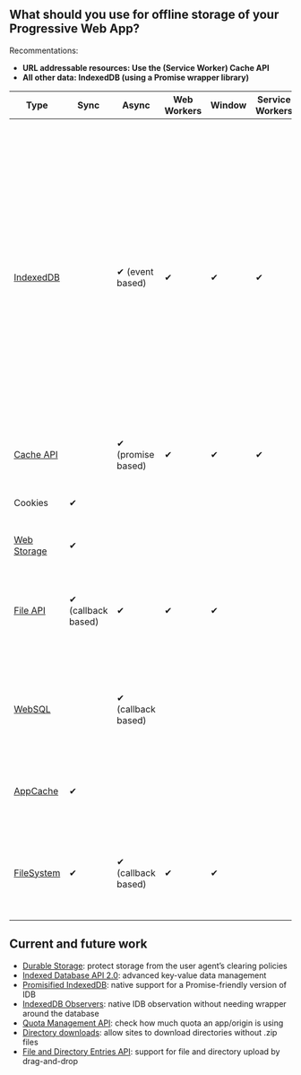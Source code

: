## What should you use for offline storage of your Progressive Web App?

Recommentations:

* **URL addressable resources: Use the (Service Worker) Cache API**
* **All other data: IndexedDB (using a Promise wrapper library)**

| Type        | Sync | Async               | Web Workers | Window | Service Workers | Gotchas                                                                                                           | Libraries                                                                                                                                                                    |
|-------------|------|---------------------|-------------|--------|-----------------|-------------------------------------------------------------------------------------------------------------------|------------------------------------------------------------------------------------------------------------------------------------------------------------------------------|
| [IndexedDB][]   |      | ✔  (event based)    | ✔           | ✔      | ✔               | Mandatory complexity  (schema versioning, transactions).                                                           | [localForage][] (promises, legacy browser support), [idb-keyval][] (<500K, promises, if only need key-value), [idb][] (promises, also does iteration, indexing), [Dexie][] (complex queries, secondary indices), [PouchDB][] (sync), [Lovefield][] (relational), [ydn-db][] (dexie-like, works with WebSQL) |
| [Cache API][]   |      |  ✔  (promise based) | ✔           | ✔      | ✔               |                                                                                                                   | [sw-toolbox][]                                          
| Cookies     | ✔    |                     |             |        |                 | Size-limited, only strings. [Async Cookies API proposed][]                                                       | [js-cookie][], [Cookies.js][]                                                                    |
| [Web Storage][] | ✔    |                     |             |        |                 | Size-limited, only strings.                                                        | [store.js][], [lawnchair][]                                                                                                                                                                            |
| [File API][]   |✔ (callback based)      |✔                   |✔             |✔        |                 | Superseded by the [File and Directory Entries API][]                                                 |   [FileAPI library][]. For file-saving see [FileSaver.js][] and the [writable-files][] proposals                                                                                                                                                                           | 
| [WebSQL][]      |      | ✔  (callback based) |             |        |                 | Rejected by Edge, Firefox.  Likely to unship in Chrome. Not available in a Web/Service Worker.                    |                                                                                                                                                                              |
| [AppCache][]    |✔      |                     |             |        |                 | [Chrome: Deprecating HTTP support][],  [Firefox: Intent to Deprecate][]                                                     |                                                                                                                                                                              |                                                                           |
| [FileSystem][]  | ✔    | ✔  (callback based) | ✔           | ✔      |                 | Sandboxed - not native file access. No interest from other vendors outside Chrome |                                                                                                                                                                              |

## Current and future work

* [Durable Storage][]: protect storage from the user agent’s clearing policies 
* [Indexed Database API 2.0][]: advanced key-value data management
* [Promisified IndexedDB][]: native support for a Promise-friendly version of IDB
* [IndexedDB Observers][]: native IDB observation without needing wrapper around the database
* [Quota Management API][]: check how much quota an app/origin is using
* [Directory downloads][]: allow sites to download directories without .zip files
* [File and Directory Entries API][]: support for file and directory upload by drag-and-drop

[IndexedDB]: https://developer.mozilla.org/en-US/docs/Web/API/IndexedDB_API
[Cache API]: https://developer.mozilla.org/en-US/docs/Web/API/Cache
[FileSystem]: https://developer.mozilla.org/en-US/docs/Web/API/FileSystem
[AppCache]: https://developer.mozilla.org/en-US/docs/Web/HTML/Using_the_application_cache
[localForage]: https://mozilla.github.io/localForage/
[PouchDB]: https://pouchdb.com/
[Lovefield]: https://github.com/google/lovefield
[ydn-db]: https://github.com/yathit/ydn-db
[FileAPI library]: https://github.com/mailru/FileAPI
[FileSaver.js]: https://github.com/eligrey/FileSaver.js
[writable-files]: https://github.com/WICG/writable-files
[File API]: https://developer.mozilla.org/en-US/docs/Web/API/File
[Web Storage]: https://developer.mozilla.org/en-US/docs/Web/API/Web_Storage_API
[WebSQL]: https://www.w3.org/TR/webdatabase/
[store.js]: https://github.com/marcuswestin/store.js
[lawnchair]: https://github.com/brianleroux/lawnchair
[File and Directory Entries API]: https://wicg.github.io/entries-api/
[idb-keyval]: https://www.npmjs.com/package/idb-keyval
[IndexedDB Observers]: https://github.com/WICG/indexed-db-observers
[idb]: https://www.npmjs.com/package/idb
[Chrome: Deprecating HTTP support]: https://groups.google.com/a/chromium.org/forum/#!topic/blink-dev/UKF8cK0EwMI/discussion
[Firefox: Intent to Deprecate]: https://www.fxsitecompat.com/en-CA/docs/2016/application-cache-support-will-be-removed/
[Cookies.js]: https://github.com/ScottHamper/Cookies
[js-cookie]: https://github.com/js-cookie/js-cookie
[Async Cookies API proposed]: https://github.com/bsittler/async-cookies-api
[sw-toolbox]: https://github.com/GoogleChrome/sw-toolbox
[Dexie]: http://dexie.org/
[Durable Storage]: https://storage.spec.whatwg.org/
[Directory downloads]: https://github.com/drufball/directory-download
[Quota Management API]: https://www.w3.org/TR/quota-api/
[Indexed Database API 2.0]: https://w3c.github.io/IndexedDB/
[Promisified IndexedDB]: https://github.com/inexorabletash/indexeddb-promises
